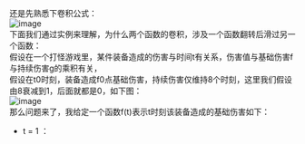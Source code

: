 还是先熟悉下卷积公式：<br>![image](https://user-images.githubusercontent.com/103256811/167982911-d8258670-6084-4017-852b-304a6dd19405.png)
<br>
下面我们通过实例来理解，为什么两个函数的卷积，涉及一个函数翻转后滑过另一个函数：<br>
假设在一个打怪游戏里，某件装备造成的伤害与时间t有关系，伤害值与基础伤害f与持续伤害g的乘积有关，<br>
假设在t0时刻，装备造成f0点基础伤害，持续伤害仅维持8个时刻，这里我们假设由8衰减到1，后面就都是0，如下图：<br>
![image](https://user-images.githubusercontent.com/103256811/167984868-da718b43-a5b7-4a39-a74a-893f58d95e85.png)
<br>那么问题来了，我给定一个函数f(t)表示t时刻该装备造成的基础伤害如下：<br>
* t = 1 ： 
